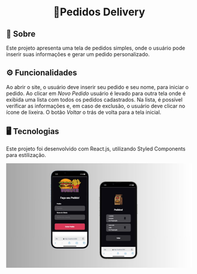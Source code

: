 <div align=center><h1>🍔Pedidos Delivery</h1></div>

## 📝 Sobre

Este projeto apresenta uma tela de pedidos simples, onde o usuário pode inserir suas informações e gerar um pedido personalizado. 

## ⚙ Funcionalidades

Ao abrir o site, o usuário deve inserir seu pedido e seu nome, para iniciar o pedido. Ao clicar em <i>Novo Pedido</i> usuário é levado para outra tela onde é exibida uma lista com todos os pedidos cadastrados. Na lista, é possível verificar as informações e, em caso de exclusão, o usuário deve clicar no ícone de lixeira. O botão <i>Voltar</i> o trás de volta para a tela inicial.

## 🖥 Tecnologias

Este projeto foi desenvolvido com React.js, utilizando Styled Components para estilização.

<img src="./src/assets/foto.jpg">


